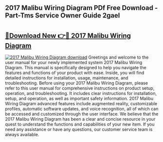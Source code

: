 ## 2017 Malibu Wiring Diagram PDf Free Download - Part-Tms Service Owner Guide 2gael

# <h2><a href="http://dftmris.blite.top/?on=2017+Malibu+Wiring+Diagram">🔗Download New 👉🔴 2017 Malibu Wiring Diagram</a></h2>

[![2017 Malibu Wiring Diagram download](https://i.imgur.com/lujVjoI.png)](http://dftmris.blite.top/?on=2017+Malibu+Wiring+Diagram)
Greetings and welcome to the user manual for your newly implemented system 2017 Malibu Wiring Diagram. This manual is specifically designed to help you navigate the features and functions of your product with ease. Inside, you will find detailed instructions for installation, usage, maintenance, and troubleshooting. Before using your 2017 Malibu Wiring Diagram, please refer to this user manual for comprehensive instructions on product setup, operation, and troubleshooting. It includes clear instructions for installation, setup, and operation, as well as important safety information. 2017 Malibu Wiring Diagram advanced features include augmented reality, customizable profiles, automatic software updates, and voice recognition, all of which can be accessed and customized through the user interface. We believe that the 2017 Malibu Wiring Diagram has been a clear and concise resource in your quest to understand the functions and capabilities of your new item. If you need any assistance or have any questions, our customer service team is always available.
